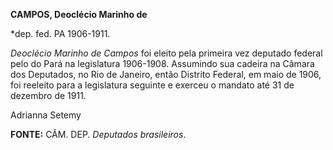 **CAMPOS, Deoclécio Marinho de**

\*dep. fed. PA 1906-1911.

*Deoclécio Marinho de Campos* foi eleito pela primeira vez deputado
federal pelo do Pará na legislatura 1906-1908. Assumindo sua cadeira na
Câmara dos Deputados, no Rio de Janeiro, então Distrito Federal, em maio
de 1906, foi reeleito para a legislatura seguinte e exerceu o mandato
até 31 de dezembro de 1911.

Adrianna Setemy

**FONTE:** CÂM. DEP. *Deputados brasileiros*.
